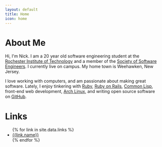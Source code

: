 ```yaml
---
layout: default
title: Home
icon: home
---
```


# About Me

Hi, I'm Nick. I am a 20 year old software engineering student at the [Rochester
Institute of Technology](http://www.rit.edu/) and a member of the [Society of
Software Engineers](https://sse.se.rit.edu/). I currently live on campus. My
home town is Weehawken, New Jersey.

I love working with computers, and am passionate about making great software.
Lately, I enjoy tinkering with [Ruby](https://www.ruby-lang.org/en/), [Ruby on
Rails](http://rubyonrails.org/), [Common Lisp](http://common-lisp.net/),
front-end web development, [Arch Linux](https://www.archlinux.org/), and writing
open source software on [GitHub](https://github.com/).

# Links

<ul class="list-unstyled">
  {% for link in site.data.links %}
    <li>
      <span class="fa fa-fw fa-{{link.icon}}"></span>
      <a href="{{link.url}}" target="_blank">{{link.name}}</a>
    </li>
  {% endfor %}
</ul>
